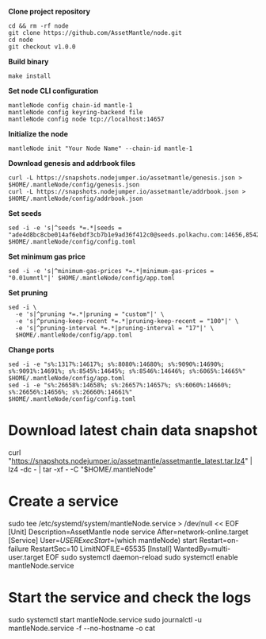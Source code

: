 **Clone project repository**
```
cd && rm -rf node
git clone https://github.com/AssetMantle/node.git
cd node
git checkout v1.0.0
```

**Build binary**
```
make install
```

**Set node CLI configuration**
```
mantleNode config chain-id mantle-1
mantleNode config keyring-backend file
mantleNode config node tcp://localhost:14657
```

**Initialize the node**
```
mantleNode init "Your Node Name" --chain-id mantle-1
```
**Download genesis and addrbook files**
```
curl -L https://snapshots.nodejumper.io/assetmantle/genesis.json > $HOME/.mantleNode/config/genesis.json
curl -L https://snapshots.nodejumper.io/assetmantle/addrbook.json > $HOME/.mantleNode/config/addrbook.json
```

**Set seeds**
```
sed -i -e 's|^seeds *=.*|seeds = "ade4d8bc8cbe014af6ebdf3cb7b1e9ad36f412c0@seeds.polkachu.com:14656,8542cd7e6bf9d260fef543bc49e59be5a3fa9074@seed.publicnode.com:26656,c28827cb96c14c905b127b92065a3fb4cd77d7f6@seeds.whispernode.com:14656,df949a46ae6529ae1e09b034b49716468d5cc7e9@seeds.stakerhouse.com:10156,4654c8bed4349e4800238cff1f88e97c1f880080@207.244.245.125:26656,a7aafd3330e57d3104be5b2820b6ad2d52ac19ec@3.39.94.36:26656,9c97f6143d3fae032af5f155d472bbc52f4d90b3@194.34.232.225:26656,fd096224f9c918089410ac7ab6d42d21ec87db60@65.21.230.230:26656,f33b2125c3b3a7c4838e22a060e38d2cefd66e78@65.108.140.109:26656,6261de9dac635a8fd8d19a70afc41f845c59db96@116.203.35.46:26656"|' $HOME/.mantleNode/config/config.toml
```

**Set minimum gas price**
```
sed -i -e 's|^minimum-gas-prices *=.*|minimum-gas-prices = "0.01umntl"|' $HOME/.mantleNode/config/app.toml
```

**Set pruning**
```
sed -i \
  -e 's|^pruning *=.*|pruning = "custom"|' \
  -e 's|^pruning-keep-recent *=.*|pruning-keep-recent = "100"|' \
  -e 's|^pruning-interval *=.*|pruning-interval = "17"|' \
  $HOME/.mantleNode/config/app.toml
```

**Change ports**
```
sed -i -e "s%:1317%:14617%; s%:8080%:14680%; s%:9090%:14690%; s%:9091%:14691%; s%:8545%:14645%; s%:8546%:14646%; s%:6065%:14665%" $HOME/.mantleNode/config/app.toml
sed -i -e "s%:26658%:14658%; s%:26657%:14657%; s%:6060%:14660%; s%:26656%:14656%; s%:26660%:14661%" $HOME/.mantleNode/config/config.toml
```

# Download latest chain data snapshot
curl "https://snapshots.nodejumper.io/assetmantle/assetmantle_latest.tar.lz4" | lz4 -dc - | tar -xf - -C "$HOME/.mantleNode"

# Create a service
sudo tee /etc/systemd/system/mantleNode.service > /dev/null << EOF
[Unit]
Description=AssetMantle node service
After=network-online.target
[Service]
User=$USER
ExecStart=$(which mantleNode) start
Restart=on-failure
RestartSec=10
LimitNOFILE=65535
[Install]
WantedBy=multi-user.target
EOF
sudo systemctl daemon-reload
sudo systemctl enable mantleNode.service

# Start the service and check the logs
sudo systemctl start mantleNode.service
sudo journalctl -u mantleNode.service -f --no-hostname -o cat
